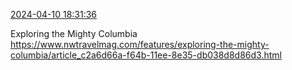 [2024-04-10 18:31:36](https://mstdn.social/@hill_wanderer/112248350094476697)

Exploring the Mighty Columbia <a href="https://www.nwtravelmag.com/features/exploring-the-mighty-columbia/article_c2a6d66a-f64b-11ee-8e35-db038d8d86d3.html" target="_blank" rel="nofollow noopener noreferrer" translate="no">https://www.nwtravelmag.com/features/exploring-the-mighty-columbia/article_c2a6d66a-f64b-11ee-8e35-db038d8d86d3.html</a>